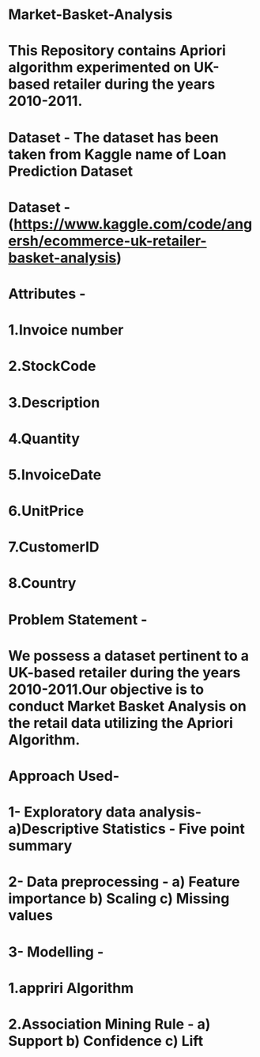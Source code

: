 # Market-Basket-Analysis
# This Repository contains Apriori algorithm experimented on UK-based retailer during the years 2010-2011. 
# Dataset - The dataset has been taken from Kaggle name of Loan Prediction Dataset
# Dataset -(https://www.kaggle.com/code/angersh/ecommerce-uk-retailer-basket-analysis)
# Attributes -
# 1.Invoice number
# 2.StockCode 
# 3.Description 
# 4.Quantity
# 5.InvoiceDate
# 6.UnitPrice 
# 7.CustomerID
# 8.Country
# Problem Statement -
# We possess a dataset pertinent to a UK-based retailer during the years 2010-2011.Our objective is to conduct Market Basket Analysis on the retail data utilizing the Apriori Algorithm.
# Approach Used-
# 1- Exploratory data analysis-a)Descriptive Statistics - Five point summary
# 2- Data preprocessing - a) Feature importance b) Scaling c) Missing values
# 3- Modelling -
# 1.appriri Algorithm
# 2.Association Mining Rule - a) Support b) Confidence c) Lift
